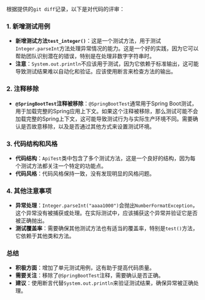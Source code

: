 根据提供的`git diff`记录，以下是对代码的评审：

### 1. 新增测试用例
- **新增测试方法`test_integer()`**：这是一个测试方法，用于测试`Integer.parseInt`方法处理异常情况的能力。这是一个好的实践，因为它可以帮助团队识别潜在的错误，特别是在处理非数字字符串时。
- **注意**：`System.out.println`不应该用于测试，因为它依赖于标准输出，这可能导致测试结果难以自动化和验证。应该使用断言来检查方法的输出。

### 2. 注释移除
- **`@SpringBootTest`注释被移除**：`@SpringBootTest`通常用于Spring Boot测试，用于加载完整的Spring应用上下文。如果这个注释被移除，那么测试可能不会加载完整的Spring上下文，这可能导致测试行为与实际生产环境不同。需要确认是否故意移除，以及是否通过其他方式来设置测试环境。

### 3. 代码结构和风格
- **代码结构**：`ApiTest`类中包含了多个测试方法，这是一个良好的结构，因为每个测试方法都关注一个特定的功能点。
- **代码风格**：代码风格保持一致，没有发现明显的风格问题。

### 4. 其他注意事项
- **异常处理**：`Integer.parseInt("aaaa1000")`会抛出`NumberFormatException`，这个异常没有被捕获或处理。在实际测试中，应该捕获这个异常并验证它是否被正确抛出。
- **测试覆盖率**：需要确保其他测试方法也有适当的覆盖率，特别是`test()`方法，它依赖于其他类和方法。

### 总结
- **积极方面**：增加了单元测试用例，这有助于提高代码质量。
- **需要关注**：移除了`@SpringBootTest`注释，需要确认是否正确。
- **建议**：使用断言代替`System.out.println`来验证测试结果，确保异常被正确处理。